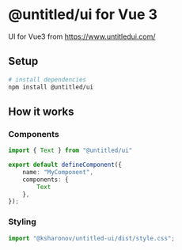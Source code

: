 # @untitled/ui for Vue 3

UI for Vue3 from https://www.untitledui.com/

## Setup

```bash
# install dependencies
npm install @untitled/ui
```

## How it works

### Components

```ts
import { Text } from "@untitled/ui"

export default defineComponent({
    name: "MyComponent",
    components: {
        Text
    },
});
```

### Styling

```js
import "@ksharonov/untitled-ui/dist/style.css";
```